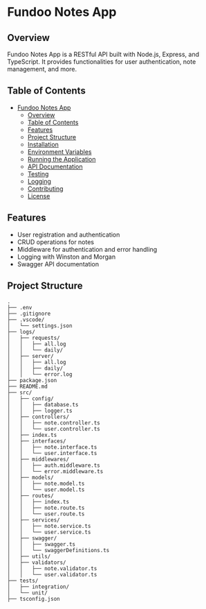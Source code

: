 # Fundoo Notes App

## Overview

Fundoo Notes App is a RESTful API built with Node.js, Express, and TypeScript. It provides functionalities for user authentication, note management, and more.

## Table of Contents

- [Fundoo Notes App](#fundoo-notes-app)
  - [Overview](#overview)
  - [Table of Contents](#table-of-contents)
  - [Features](#features)
  - [Project Structure](#project-structure)
  - [Installation](#installation)
  - [Environment Variables](#environment-variables)
  - [Running the Application](#running-the-application)
  - [API Documentation](#api-documentation)
  - [Testing](#testing)
  - [Logging](#logging)
  - [Contributing](#contributing)
  - [License](#license)

## Features

- User registration and authentication
- CRUD operations for notes
- Middleware for authentication and error handling
- Logging with Winston and Morgan
- Swagger API documentation

## Project Structure

```plaintext
.
├── .env
├── .gitignore
├── .vscode/
│   └── settings.json
├── logs/
│   ├── requests/
│   │   ├── all.log
│   │   └── daily/
│   ├── server/
│   │   ├── all.log
│   │   ├── daily/
│   │   └── error.log
├── package.json
├── README.md
├── src/
│   ├── config/
│   │   ├── database.ts
│   │   ├── logger.ts
│   ├── controllers/
│   │   ├── note.controller.ts
│   │   └── user.controller.ts
│   ├── index.ts
│   ├── interfaces/
│   │   ├── note.interface.ts
│   │   └── user.interface.ts
│   ├── middlewares/
│   │   ├── auth.middleware.ts
│   │   └── error.middleware.ts
│   ├── models/
│   │   ├── note.model.ts
│   │   └── user.model.ts
│   ├── routes/
│   │   ├── index.ts
│   │   ├── note.route.ts
│   │   └── user.route.ts
│   ├── services/
│   │   ├── note.service.ts
│   │   └── user.service.ts
│   ├── swagger/
│   │   ├── swagger.ts
│   │   └── swaggerDefinitions.ts
│   ├── utils/
│   ├── validators/
│   │   ├── note.validator.ts
│   │   └── user.validator.ts
├── tests/
│   ├── integration/
│   └── unit/
├── tsconfig.json